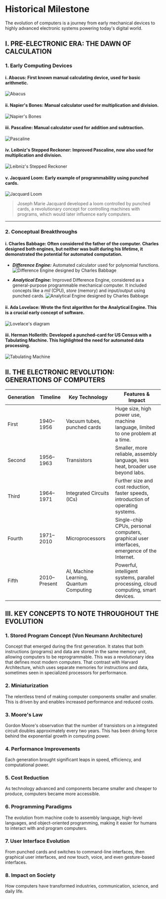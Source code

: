 # Historical Milestone
The evolution of computers is a journey from early mechanical devices to highly advanced electronic systems powering today's digital world.

## I. PRE-ELECTRONIC ERA: THE DAWN OF CALCULATION
### 1. Early Computing Devices
#### **i. Abacus:** First known manual calculating device, used for basic arithmetic.
![Abacus](https://upload.wikimedia.org/wikipedia/commons/thumb/a/af/Abacus_%28PSF%29.png/1280px-Abacus_%28PSF%29.png)

#### **ii. Napier's Bones:** Manual calculator used for multiplication and division.
![Napier's Bones](https://upload.wikimedia.org/wikipedia/commons/thumb/7/73/Napier%27s_Bones.JPG/1280px-Napier%27s_Bones.JPG)

#### **iii. Pascaline:** Manual calculator used for addition and subtraction.
![Pascaline](https://upload.wikimedia.org/wikipedia/commons/thumb/7/78/Pascaline-CnAM_823-1-IMG_1506-black.jpg/1280px-Pascaline-CnAM_823-1-IMG_1506-black.jpg)

#### **iv. Leibniz's Stepped Reckoner:** Improved Pascaline, now also used for multiplication and division.
![Leibniz's Stepped Reckoner](https://upload.wikimedia.org/wikipedia/commons/thumb/9/92/Leibnitzrechenmaschine.jpg/1280px-Leibnitzrechenmaschine.jpg)

#### **v. Jacquard Loom:** Early example of programmability using punched cards.
![Jacquard Loom](https://upload.wikimedia.org/wikipedia/commons/thumb/e/e2/Masson_Mills_WTM_10_Jacquard_Card_Cutter_5890.JPG/1280px-Masson_Mills_WTM_10_Jacquard_Card_Cutter_5890.JPG)
> Joseph Marie Jacquard developed a loom controlled by punched cards, a revolutionary concept for controlling machines with programs, which would later influence early computers.

---
### 2. Conceptual Breakthroughs
#### **i. Charles Babbage:** Often considered the **father of the computer**. Charles designed both engines, but neither was built during his lifetime, it demonstrated the potential for automated computation.
- ***Difference Engine:*** Automated calculator used for polynomial functions.
![Difference Engine designed by Charles Babbage](https://upload.wikimedia.org/wikipedia/commons/thumb/8/8b/Babbage_Difference_Engine.jpg/1280px-Babbage_Difference_Engine.jpg)

- ***Analytical Engine:*** Improved Difference Engine, considered as a general-purpose programmable mechanical computer. It included concepts like a _mil_ (CPU), _store_ (memory) and input/output using punched cards.
![Analytical Engine designed by Charles Babbage](https://upload.wikimedia.org/wikipedia/commons/c/cc/Babbages_Analytical_Engine%2C_1834-1871._%289660574685%29.jpg)

#### **ii. Ada Lovelace:** Wrote the first algorithm for the Analytical Engine. This is a crucial early concept of software.
![Lovelace's diagram](https://upload.wikimedia.org/wikipedia/commons/thumb/c/cf/Diagram_for_the_computation_of_Bernoulli_numbers.jpg/1280px-Diagram_for_the_computation_of_Bernoulli_numbers.jpg)

#### **iii. Herman Hollerith:** Developed a punched-card for US Census with a Tabulating Machine. This highlighted the need for automated data processing.
![Tabulating Machine](https://upload.wikimedia.org/wikipedia/commons/thumb/4/4e/HollerithMachine.CHM.jpg/1280px-HollerithMachine.CHM.jpg)


## II. THE ELECTRONIC REVOLUTION: GENERATIONS OF COMPUTERS
| Generation | Timeline      | Key Technology                         | Features & Impact                                                                           |
|------------|---------------|----------------------------------------|---------------------------------------------------------------------------------------------|
| First      | 1940–1956     | Vacuum tubes, punched cards            | Huge size, high power use, machine language, limited to one problem at a time.              |
| Second     | 1956–1963     | Transistors                            | Smaller, more reliable, assembly language, less heat, broader use beyond labs.              |
| Third      | 1964–1971     | Integrated Circuits (ICs)              | Further size and cost reduction, faster speeds, introduction of operating systems.          |
| Fourth     | 1971–2010     | Microprocessors                        | Single-chip CPUs, personal computers, graphical user interfaces, emergence of the Internet. |
| Fifth      | 2010–Present  | AI, Machine Learning, Quantum Computing| Powerful, intelligent systems, parallel processing, cloud computing, smart devices.         |

## III. KEY CONCEPTS TO NOTE THROUGHOUT THE EVOLUTION
### **1. Stored Program Concept (Von Neumann Architecture)**
Concept that emerged during the first generation. It states that both instructions (programs) and data are stored in the same memory unit, allowing computers to be reprogrammable. This was a revolutionary idea that defines most modern computers. That contrast with Harvard Architecture, which uses separate memories for instructions and data, sometimes seen in specialized processors for performance.

### **2. Miniaturization**
The relentless trend of making computer components smaller and smaller. This is driven by and enables increased performance and reduced costs.

### **3. Moore's Law**
Gordon Moore's observation that the number of transistors on a integrated circuit doubles approximately every two years. This has been driving force behind the exponential growth in computing power.

### **4. Performance Improvements**
Each generation brought significant leaps in speed, efficiency, and computational power.

### **5. Cost Reduction**
As technology advanced and components became smaller and cheaper to produce, computers became more accessible.

### **6. Programming Paradigms**
The evolution from machine code to assembly language, high-level languages, and object-oriented programming, making it easier for humans to interact with and program computers.

### **7. User Interface Evolution**
From punched cards and switches to command-line interfaces, then graphical user interfaces, and now touch, voice, and even gesture-based interfaces.

### **8. Impact on Society**
How computers have transformed industries, communication, science, and daily life.